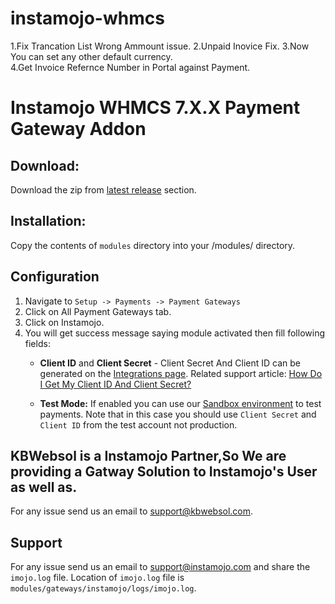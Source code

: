 # instamojo-whmcs
1.Fix Trancation List Wrong Ammount issue. 
2.Unpaid Inovice Fix. 
3.Now You can set any other default currency.  
4.Get Invoice Refernce Number in Portal against Payment.


# Instamojo WHMCS 7.X.X Payment Gateway Addon


## Download:

Download the zip from [latest release](https://github.com/kbwebsol/instamojo-whmcs/releases/latest) section.

##  Installation:

Copy the contents of `modules` directory into your <WHMCS installation directory>/modules/ directory.

## Configuration

1. Navigate to `Setup -> Payments -> Payment Gateways` 
2. Click on All Payment Gateways tab.
3. Click on Instamojo.
4. You will get success message saying module activated then fill following fields:
    - **Client ID** and **Client Secret** - Client Secret And Client ID can be generated on the [Integrations page](https://www.instamojo.com/integrations/). Related support article: [How Do I Get My Client ID And Client Secret?](https://support.instamojo.com/hc/en-us/articles/212214265-How-do-I-get-my-Client-ID-and-Client-Secret-)

    - **Test Mode:** If enabled you can use our [Sandbox environment](https://test.instamojo.com) to test payments. Note that in this case you should use `Client Secret` and `Client ID` from the test account not production.
## KBWebsol is a Instamojo Partner,So We are providing a Gatway Solution to Instamojo's User as well as.
 
For any issue send us an email to support@kbwebsol.com.
 
## Support

For any issue send us an email to support@instamojo.com and share the `imojo.log` file. Location of `imojo.log` file is `modules/gateways/instamojo/logs/imojo.log`.

